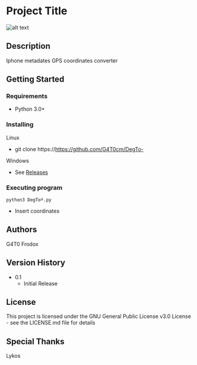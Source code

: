 # Project Title

![alt text](https://i.imgur.com/ta1wSdp.png)

## Description

Iphone metadates GPS coordinates converter

## Getting Started

### Requirements

* Python 3.0+

### Installing

 Linux  
* git clone https://https://github.com/G4T0cm/DegTo-
  
Windows  
* See [Releases](https://github.com/user/repo/blob/branch/other_file.md)

### Executing program

```
python3 DegToº.py
```
* Insert coordinates

## Authors
G4T0
Frodox

## Version History
* 0.1
    * Initial Release

## License

This project is licensed under the GNU General Public License v3.0 License - see the LICENSE.md file for details

## Special Thanks
Lykos

